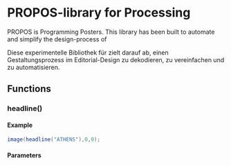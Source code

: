 # PROPOS-library for Processing

PROPOS is Programming Posters. This library has been built to automate and simplify the design-process of 

Diese experimentelle Bibliothek für zielt darauf ab, einen Gestaltungsprozess im Editorial-Design zu  dekodieren, zu vereinfachen und zu automatisieren. 



## Functions

### headline()

#### Example

```java
image(headline("ATHENS"),0,0);
```

#### Parameters





